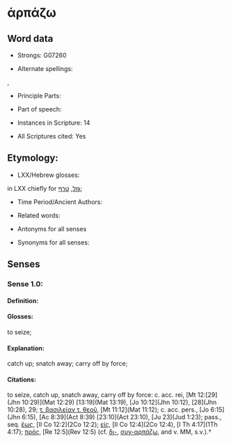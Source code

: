 # ἁρπάζω

<!-- Status: S2=NeedsEdits -->
<!-- Lexica used for edits:   -->

## Word data

* Strongs: G07260

* Alternate spellings:

,

* Principle Parts: 


* Part of speech: 


* Instances in Scripture: 14

* All Scriptures cited: Yes

## Etymology: 


* LXX/Hebrew glosses: 

in LXX chiefly for [גּזל](//en-uhl/H1497), [טרף](//en-uhl/H2963);

* Time Period/Ancient Authors: 


* Related words: 

* Antonyms for all senses

* Synonyms for all senses: 


## Senses 


### Sense  1.0: 

#### Definition: 

#### Glosses: 

to seize; 

#### Explanation: 

catch up; 
snatch away; 
carry off by force; 

#### Citations: 

to seize, catch up, snatch away, carry off by force: c. acc. rei, [Mt 12:[29](Jhn 10:29)](Mat 12:29) [13:19](Mat 13:19), [Jo 10:12](Jhn 10:12), [28](Jhn 10:28), 29; [τ. βασιλείαν τ. θεοῦ](), [Mt 11:12](Mat 11:12); c. acc. pers., [Jo 6:15](Jhn 6:15), [Ac 8:39](Act 8:39) [23:10](Act 23:10), [Ju 23](Jud 1:23); pass., seq. [ἕως](), [II Co 12:2](2Co 12:2); [εἰς](), [II Co 12:4](2Co 12:4), [I Th 4:17](1Th 4:17); [πρός](), [Re 12:5](Rev 12:5) (cf. [δι-](), [συν-αρπάζω](), and v. MM, s.v.).†
